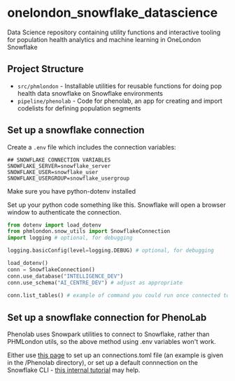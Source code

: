 # onelondon_snowflake_datascience
Data Science repository containing utility functions and interactive tooling for population health analytics and machine learning in OneLondon Snowflake

## Project Structure

- `src/phmlondon` - Installable utilities for reusable functions for doing pop health data snowflake on Snowflake environments
- `pipeline/phenolab` - Code for phenolab, an app for creating and import codelists for defining population segments

## Set up a snowflake connection
Create a `.env` file which includes the connection variables:

~~~
## SNOWFLAKE CONNECTION VARIABLES
SNOWFLAKE_SERVER=snowflake_server
SNOWFLAKE_USER=snowflake_user
SNOWFLAKE_USERGROUP=snowflake_usergroup
~~~

Make sure you have python-dotenv installed

Set up your python code something like this. Snowflake will open a browser window to authenticate the connection.

~~~python
from dotenv import load_dotenv
from phmlondon.snow_utils import SnowflakeConnection
import logging # optional, for debugging

logging.basicConfig(level=logging.DEBUG) # optional, for debugging

load_dotenv()
conn = SnowflakeConnection()
conn.use_database("INTELLIGENCE_DEV")
conn.use_schema("AI_CENTRE_DEV") # adjust as appropriate
    
conn.list_tables() # example of command you could run once connected to the database.
~~~~

## Set up a snowflake connection for PhenoLab

Phenolab uses Snowpark utilities to connect to Snowflake, rather than PHMLondon utils, so the above method using .env
variables won't work.

Either use [this page](https://docs.snowflake.com/en/developer-guide/snowpark/python/creating-session) to set up an
connections.toml file (an example is given in the /Phenolab directory), or set up a default connnection on the Snowflake
CLI - 
[this internal tutorial](https://github.com/londonaicentre/sde_aic_internal_docs/blob/main/infra/snowflake_cli_setup.md)
may help.